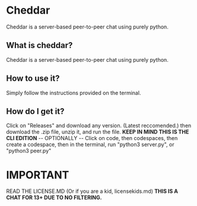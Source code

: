 # Cheddar
Cheddar is a server-based peer-to-peer chat using purely python.
## What is cheddar?
Cheddar is a server-based peer-to-peer chat using purely python.
## How to use it?
Simply follow the instructions provided on the terminal.
## How do I get it?
Click on "Releases" and download any version. (Latest reccomended.) then download the .zip file, unzip it, and run the file. **KEEP IN MIND THIS IS THE CLI EDITION**
-- OPTIONALLY --
Click on code, then codespaces, then create a codespace, then in the terminal, run "python3 server.py", or "python3 peer.py"
# IMPORTANT
READ THE LICENSE.MD (Or if you are a kid, licensekids.md)
**THIS IS A CHAT FOR 13+ DUE TO NO FILTERING.**
